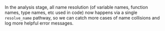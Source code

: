 In the analysis stage, all name resolution (of variable names, function names,
type names, etc used in code) now happens via a single `resolve_name` pathway,
so we can catch more cases of name collisions and log more helpful error messages.
